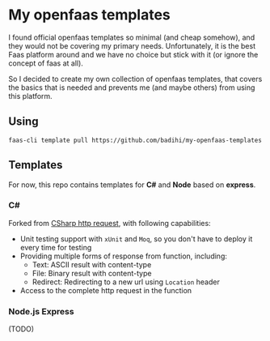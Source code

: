 # My openfaas templates

I found official openfaas templates so minimal (and cheap somehow), and they would not be covering my primary needs. Unfortunately, it is the best Faas platform around and we have no choice but stick with it (or ignore the concept of faas at all).

So I decided to create my own collection of openfaas templates, that covers the basics that is needed and prevents me (and maybe others) from using this platform.

## Using
```
faas-cli template pull https://github.com/badihi/my-openfaas-templates
```

## Templates
For now, this repo contains templates for **C#** and **Node** based on **express**.

### C#
Forked from [CSharp http request](https://github.com/distantcam/csharp-httprequest-template), with following capabilities:

- Unit testing support with `xUnit` and `Moq`, so you don't have to deploy it every time for testing
- Providing multiple forms of response from function, including:
	- Text: ASCII result with content-type
	- File: Binary result with content-type
	- Redirect: Redirecting to a new url using `Location` header
- Access to the complete http request in the function

### Node.js Express

(TODO)

